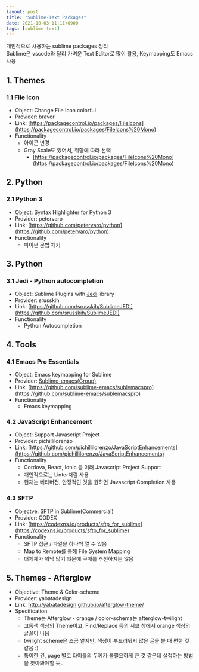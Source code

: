 ```yaml
---
layout: post
title: "Sublime-Text Packages"
date: 2021-10-03 11:11+0900
tags: [sublime-text]
---
```


개인적으로 사용하는 sublime packages 정리  
Sublime은 vscode와 달리 가벼운 Text Editor로 많이 활용, Keymapping도 Emacs 사용


## 1. Themes
### 1.1 File Icon
* Object: Change File Icon colorful
* Provider: braver
* Link: [https://packagecontrol.io/packages/FileIcons](https://packagecontrol.io/packages/FileIcons%20Mono)
* Functionality
  * 아이콘 변경
  * Gray Scale도 있어서, 취향에 따라 선택
    * [https://packagecontrol.io/packages/FileIcons%20Mono](https://packagecontrol.io/packages/FileIcons%20Mono)

## 2. Python
### 2.1 Python 3
* Object: Syntax Highlighter for Python 3
* Provider: petervaro
* Link: [https://github.com/petervaro/python](https://github.com/petervaro/python)
* Functionality
  * 파이썬 문법 체커

## 3. Python 
### 3.1 Jedi - Python autocompletion 
* Object: Sublime Plugins with [Jedi](https://github.com/davidhalter/jedi) library
* Provider: srusskih
* Link: [https://github.com/srusskih/SublimeJEDI](https://github.com/srusskih/SublimeJEDI)
* Functionality
  * Python Autocompletion

## 4. Tools
### 4.1 Emacs Pro Essentials
* Object: Emacs keymapping for Sublime
* Provider: [Sublime-emacs(Group)](https://github.com/sublime-emacs)
* Link: [https://github.com/sublime-emacs/sublemacspro](https://github.com/sublime-emacs/sublemacspro)
* Functionality
  * Emacs keymapping

### 4.2 JavaScript Enhancement
* Object: Support Javascript Project
* Provider: pichillilorenzo
* Link: [https://github.com/pichillilorenzo/JavaScriptEnhancements](https://github.com/pichillilorenzo/JavaScriptEnhancements)
* Functionality
  * Cordova, React, Ionic 등 여러 Javascript Project Support
  * 개인적으로는 Linter처럼 사용
  * 현재는 베타버전, 안정적인 것을 원하면 Javascript Completion 사용 

### 4.3 SFTP
* Objectve: SFTP in Sublime(Commercial)
* Provider: CODEX
* Link: [https://codexns.io/products/sftp_for_sublime](https://codexns.io/products/sftp_for_sublime)
* Functionality
  * SFTP 접근 / 파일을 하나씩 열 수 있음
  * Map to Remote를 통해 File System Mapping
  * 대체제가 워낙 많기 떄문에 구매를 추천하지는 않음

## 5. Themes - Afterglow
* Objective: Theme & Color-scheme
* Provider: yabatadesign
* Link: http://yabatadesign.github.io/afterglow-theme/
* Specification
  * Theme는 Afterglow - orange / color-schema는 afterglow-twilight
  * 고동색 색상의 Theme이고, Find/Replace 등의 서브 창에서 orange 색상의 글꼴이 나옴
  * twilight scheme은 조금 옅지만, 색상이 부드러워서 많은 글을 볼 때 편한 것 같음 :)
  * 특이한 건, page 별로 타이틀의 두께가 불필요하게 큰 것 같은데 설정하는 방법을 찾아봐야할 듯..